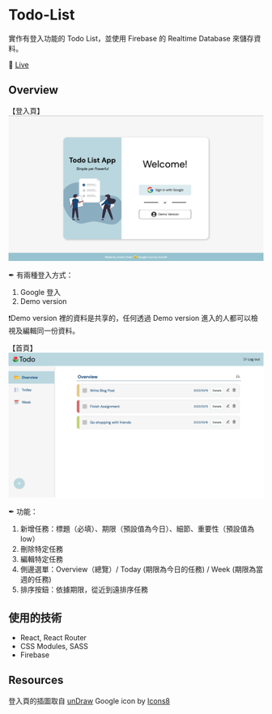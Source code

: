 # Todo-List

實作有登入功能的 Todo List，並使用 Firebase 的 Realtime Database 來儲存資料。

🚪 [Live](https://simeple-todo-list.netlify.app)

## Overview

【登入頁】
![](./src/img/screenshot-login.png)

✒︎ 有兩種登入方式：

1. Google 登入
2. Demo version

❗️Demo version 裡的資料是共享的，任何透過 Demo version 進入的人都可以檢視及編輯同一份資料。

【首頁】
![](./src/img/screenshot-todoapp.png)

✒︎ 功能：

1. 新增任務：標題（必填）、期限（預設值為今日）、細節、重要性（預設值為 low）
2. 刪除特定任務
3. 編輯特定任務
4. 側邊選單：Overview（總覽）/ Today (期限為今日的任務) / Week (期限為當週的任務)
5. 排序按鈕：依據期限，從近到遠排序任務

## 使用的技術

- React, React Router
- CSS Modules, SASS
- Firebase

## Resources

登入頁的插圖取自 [unDraw](https://undraw.co)
Google icon by [Icons8](https://icons8.com/icon/V5cGWnc9R4xj/google)
